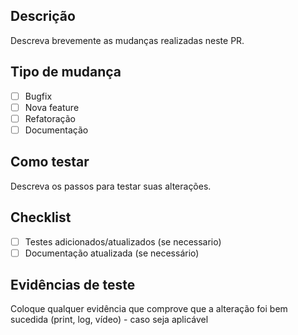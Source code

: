## Descrição

Descreva brevemente as mudanças realizadas neste PR.

## Tipo de mudança

- [ ] Bugfix
- [ ] Nova feature
- [ ] Refatoração
- [ ] Documentação

## Como testar

Descreva os passos para testar suas alterações.

## Checklist

- [ ] Testes adicionados/atualizados (se necessario)
- [ ] Documentação atualizada (se necessário)

## Evidências de teste

Coloque qualquer evidência que comprove que a alteração foi bem sucedida (print, log, vídeo) - caso seja aplicável
